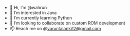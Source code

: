 - 👋 Hi, I’m @wahrun
- 👀 I’m interested in Java
- 🌱 I’m currently learning Python
- 💞️ I’m looking to collaborate on custom ROM development
- 📫 Reach me on @varuntalanki12@gmail.com

<!---
wahrun/wahrun is a ✨ special ✨ repository because its `README.md` (this file) appears on your GitHub profile.
You can click the Preview link to take a look at your changes.
--->
